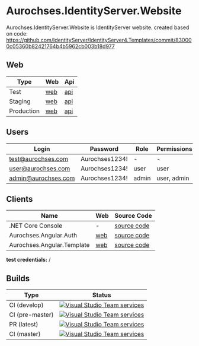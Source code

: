# Aurochses.IdentityServer.Website

Aurochses.IdentityServer.Website is IdentityServer website.
created based on code: https://github.com/IdentityServer/IdentityServer4.Templates/commit/830000c05360b82421764b4b5962cb003b18d977

## Web

Type        | Web | Api 
------------|-----|-----
Test        | [web](http://identityserver.test.csharp.aurochses.demo.by) | [api](http://api.identityserver.test.csharp.aurochses.demo.by/swagger)
Staging     | [web](http://identityserver.staging.csharp.aurochses.demo.by) | [api](http://api.identityserver.staging.csharp.aurochses.demo.by/swagger)
Production  | [web](http://identityserver.production.csharp.aurochses.demo.by) | [api](http://api.identityserver.production.csharp.aurochses.demo.by/swagger)

## Users

Login | Password | Role | Permissions
------|----------|------|-------------
test@aurochses.com | Aurochses1234! | - | -
user@aurochses.com | Aurochses1234! | user | user
admin@aurochses.com | Aurochses1234! | admin | user, admin

## Clients

Name | Web | Source Code
-----|-----|-------------
.NET Core Console | - | [source code](https://github.com/Aurochses/Aurochses.IdentityServer.WebSite/tree/master/clients/Aurochses.IdentityServer.Client.Console)
Aurochses.Angular.Auth | [web](http://auth.production.angular.aurochses.demo.by) | [source code](https://github.com/Aurochses/Aurochses.Angular.Auth)
Aurochses.Angular.Template | [web](http://template.production.angular.aurochses.demo.by) | [source code](https://github.com/Aurochses/Aurochses.Angular.Template)

**test credentials:**  / 

## Builds

Type            | Status 
----------------|--------
CI (develop)    | [![Visual Studio Team services](https://img.shields.io/vso/build/aurochses/784be346-9d3f-458f-95d8-5f1a8b5e1227/121.svg?style=flat-square)](https://aurochses.visualstudio.com/Aurochses.CSharp/_build/index?definitionId=121)
CI (pre-master) | [![Visual Studio Team services](https://img.shields.io/vso/build/aurochses/784be346-9d3f-458f-95d8-5f1a8b5e1227/325.svg?style=flat-square)](https://aurochses.visualstudio.com/Aurochses.CSharp/_build/index?definitionId=325)
PR (latest)     | [![Visual Studio Team services](https://img.shields.io/vso/build/aurochses/784be346-9d3f-458f-95d8-5f1a8b5e1227/326.svg?style=flat-square)](https://aurochses.visualstudio.com/Aurochses.CSharp/_build/index?definitionId=326)
CI (master)     | [![Visual Studio Team services](https://img.shields.io/vso/build/aurochses/784be346-9d3f-458f-95d8-5f1a8b5e1227/327.svg?style=flat-square)](https://aurochses.visualstudio.com/Aurochses.CSharp/_build/index?definitionId=327)